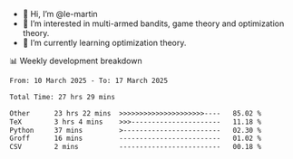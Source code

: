 - 👋 Hi, I’m @le-martin
- 👀 I’m interested in multi-armed bandits, game theory and optimization theory.
- 🌱 I’m currently learning optimization theory.
<!---- 💞️ I’m looking to collaborate on ...
- 📫 How to reach me ...-->

<!---
Tutorial for using WakaTime stats in GitHub profile: https://github.com/athul/waka-readme
-->

📊 Weekly development breakdown
<!--START_SECTION:waka-->

```txt
From: 10 March 2025 - To: 17 March 2025

Total Time: 27 hrs 29 mins

Other      23 hrs 22 mins  >>>>>>>>>>>>>>>>>>>>>----   85.02 %
TeX        3 hrs 4 mins    >>>----------------------   11.18 %
Python     37 mins         >------------------------   02.30 %
Groff      16 mins         -------------------------   01.02 %
CSV        2 mins          -------------------------   00.18 %
```

<!--END_SECTION:waka-->

<!---
le-martin/le-martin is a ✨ special ✨ repository because its `README.md` (this file) appears on your GitHub profile.
You can click the Preview link to take a look at your changes.
--->
